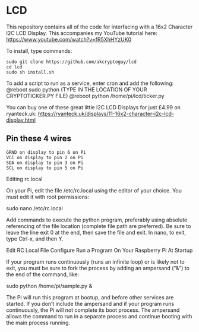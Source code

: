 # LCD
This repository contains all of the code for interfacing with a 16x2 Character I2C LCD Display. This accompanies my YouTube tutorial here: https://www.youtube.com/watch?v=fR5XhHYzUK0 

To install, type commands:
```
sudo git clone https://github.com/akcryptoguy/lcd
cd lcd
sudo sh install.sh
```


To add a script to run as a service, enter cron and add the following:
@reboot sudo python (TYPE IN THE LOCATION OF YOUR CRYPTOTICKER.PY FILE)
@reboot python /home/pi/lcd/ticker.py

You can buy one of these great little I2C LCD Displays for just £4.99 on ryanteck.uk: https://ryanteck.uk/displays/11-16x2-character-i2c-lcd-display.html

## Pin these 4 wires
```
GRND on display to pin 6 on Pi
VCC on display to pin 2 on Pi
SDA on display to pin 3 on Pi
SCL on display to pin 5 on Pi
```


Editing rc.local

On your Pi, edit the file /etc/rc.local using the editor of your choice. You must edit it with root permissions:

sudo nano /etc/rc.local

Add commands to execute the python program, preferably using absolute referencing of the file location (complete file path are preferred). Be sure to leave the line exit 0 at the end, then save the file and exit. In nano, to exit, type Ctrl-x, and then Y.

Edit RC Local File Configure Run a Program On Your Raspberry Pi At Startup

If your program runs continuously (runs an infinite loop) or is likely not to exit, you must be sure to fork the process by adding an ampersand (“&”) to the end of the command, like:

sudo python /home/pi/sample.py &

The Pi will run this program at bootup, and before other services are started.  If you don’t include the ampersand and if your program runs continuously, the Pi will not complete its boot process. The ampersand allows the command to run in a separate process and continue booting with the main process running.
